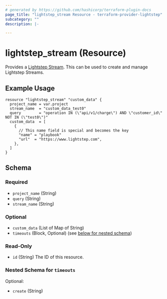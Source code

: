 ```yaml
---
# generated by https://github.com/hashicorp/terraform-plugin-docs
page_title: "lightstep_stream Resource - terraform-provider-lightstep"
subcategory: ""
description: |-

---
```


# lightstep_stream (Resource)

Provides a [Lightstep Stream](https://api-docs.lightstep.com/reference/streams). This can be used to create and manage Lightstep Streams.

## Example Usage

```hcl
resource "lightstep_stream" "custom_data" {
  project_name = var.project
  stream_name  = "custom_data_test0"
  query        = "operation IN (\"api/v1/charge\") AND \"customer_id\" NOT IN (\"test0\")"
  custom_data  = [
    {
      // This name field is special and becomes the key
      "name" = "playbook"
      "url"  = "https://www.lightstep.com",
    },
  ]
}
```

<!-- schema generated by tfplugindocs -->
## Schema

### Required

- `project_name` (String)
- `query` (String)
- `stream_name` (String)

### Optional

- `custom_data` (List of Map of String)
- `timeouts` (Block, Optional) (see [below for nested schema](#nestedblock--timeouts))

### Read-Only

- `id` (String) The ID of this resource.

<a id="nestedblock--timeouts"></a>
### Nested Schema for `timeouts`

Optional:

- `create` (String)
